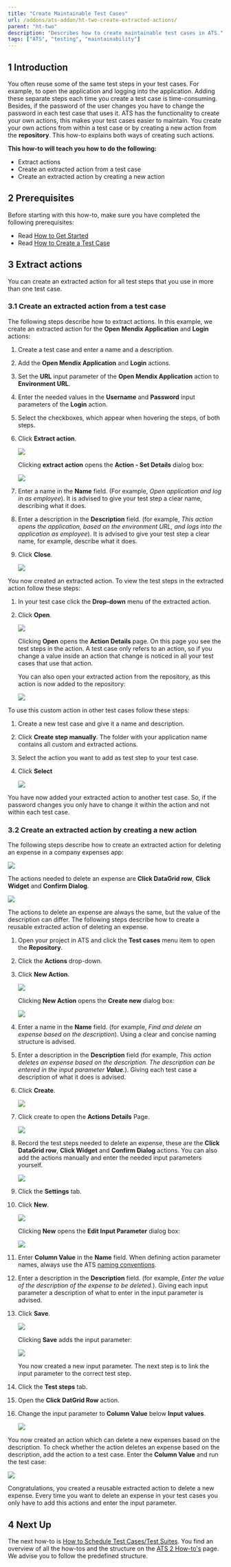 ```yaml
---
title: "Create Maintainable Test Cases"
url: /addons/ats-addon/ht-two-create-extracted-actions/
parent: "ht-two"
description: "Describes how to create maintainable test cases in ATS."
tags: ["ATS", "testing", "maintainability"]
---
```


## 1 Introduction

You often reuse some of the same test steps in your test cases. For example, to open the application and logging into the application. Adding these separate steps each time you create a test case is time-consuming. Besides, if the password of the user changes you have to change the password in each test case that uses it. ATS has the functionality to create your own actions, this makes your test cases easier to maintain. You create your own actions from within a test case or by creating a new action from the **repository**. This how-to explains both ways of creating such actions.

**This how-to will teach you how to do the following:**

* Extract actions
* Create an extracted action from a test case
* Create an extracted action by creating a new action

## 2 Prerequisites

Before starting with this how-to, make sure you have completed the following prerequisites:

* Read [How to Get Started](/addons/ats-addon/ht-two-getting-started/)
* Read [How to Create a Test Case](/addons/ats-addon/ht-two-create-a-test-case/)

## 3 Extract actions

You can create an extracted action for all test steps that you use in more than one test case.

### 3.1 Create an extracted action from a test case 

The following steps describe how to extract actions. In this example, we create an extracted action for the **Open Mendix Application** and **Login** actions:

1. Create a test case and enter a name and a description.
2. Add the **Open Mendix Application** and **Login** actions.
3. Set the **URL** input parameter of the **Open Mendix Application** action to **Environment URL**.
4. Enter the needed values in the **Username** and **Password** input parameters of the **Login** action. 
5. Select the checkboxes, which appear when hovering the steps, of both steps.
6.  Click **Extract action**.

	![](/attachments/addons/ats-addon/ht/ht-two/ht-two-create-extracted-actions/extract-actions.png)

	Clicking **extract action** opens the **Action - Set Details** dialog box:

	![](/attachments/addons/ats-addon/ht/ht-two/ht-two-create-extracted-actions/action-set-details.png)

7. Enter a name in the **Name** field. (For example, *Open application and log in as employee*). It is advised to give your test step a clear name, describing what it does.
8. Enter a description in the **Description** field. (for example, *This action opens the application, based on the environment URL, and logs into the application as employee*). It is advised to give your test step a clear name, for example, describe what it does.
9.  Click **Close**.

	![](/attachments/addons/ats-addon/ht/ht-two/ht-two-create-extracted-actions/close-extracted-action.png)

You now created an extracted action. To view the test steps in the extracted action follow these steps:

1. In your test case click the **Drop-down** menu of the extracted action.
2.  Click **Open**.

	![](/attachments/addons/ats-addon/ht/ht-two/ht-two-create-extracted-actions/click-open.png)

	Clicking **Open** opens the **Action Details** page. On this page you see the test steps in the action. A test case only refers to an action, so if you change a value inside an action that change is noticed in all your test cases that use that action.

	You can also open your extracted action from the repository, as this action is now added to the repository:
	
	![](/attachments/addons/ats-addon/ht/ht-two/ht-two-create-extracted-actions/open-app-and-login-action.png)

To use this custom action in other test cases follow these steps:

1. Create a new test case and give it a name and description.
2. Click **Create step manually**. The folder with your application name contains all custom and extracted actions.
3. Select the action you want to add as test step to your test case.
4.  Click **Select**

	![](/attachments/addons/ats-addon/ht/ht-two/ht-two-create-extracted-actions/add-extracted-action.png)

 You have now added your extracted action to another test case. So, if the password changes you only have to change it within the action and not within each test case. 

### 3.2 Create an extracted action by creating a new action 

The following steps describe how to create an extracted action for deleting an expense in a company expenses app:

![](/attachments/addons/ats-addon/ht/ht-two/ht-two-create-extracted-actions/Deleting_an_expense.png)

The actions needed to delete an expense are **Click DataGrid row**, **Click Widget** and **Confirm Dialog**. 

![](/attachments/addons/ats-addon/ht/ht-two/ht-two-create-extracted-actions/test-steps-delete-expense.png)

The actions to delete an expense are always the same, but the value of the description can differ. The following steps describe how to create a reusable extracted action of deleting an expense.

1. Open your project in ATS and click the **Test cases** menu item to open the **Repository**.
2. Click the **Actions** drop-down.
3.  Click **New Action**.

	![](/attachments/addons/ats-addon/ht/ht-two/ht-two-create-extracted-actions/create-new-action.png)

	Clicking **New Action** opens the **Create new** dialog box:

	![](/attachments/addons/ats-addon/ht/ht-two/ht-two-create-extracted-actions/create-new.png)

4. Enter a name in the **Name** field. (for example, *Find and delete an expense based on the description*). Using a clear and concise naming structure is advised.    
5. Enter a description in the **Description** field (for example, *This action deletes an expense based on the description. The description can be entered in the input parameter **Value**.*). Giving each test case a description of what it does is advised.
6.  Click **Create**.

	![](/attachments/addons/ats-addon/ht/ht-two/ht-two-create-extracted-actions/click-create-of-action.png)

7.  Click create to open the **Actions Details** Page.

	![](/attachments/addons/ats-addon/ht/ht-two/ht-two-create-extracted-actions/action-details-page.png)

8.  Record the test steps needed to delete an expense, these are the **Click DataGrid row**, **Click Widget** and **Confirm Dialog** actions. You can also add the actions manually and enter the needed input parameters yourself.

	![](/attachments/addons/ats-addon/ht/ht-two/ht-two-create-extracted-actions/added-steps.png)

9. Click the **Settings** tab.
10. Click **New**.

	![](/attachments/addons/ats-addon/ht/ht-two/ht-two-create-extracted-actions/create-new-input-parameter.png)

	Clicking **New** opens the **Edit Input Parameter** dialog box:

	![](/attachments/addons/ats-addon/ht/ht-two/ht-two-create-extracted-actions/edit-input-parameter-dialog.png)

11. Enter **Column Value** in the **Name** field. When defining action parameter names, always use the ATS [naming conventions](/addons/ats-addon/rg-one-best-practices/).
12. Enter a description in the **Description** field. (for example, *Enter the value of the description of the expense to be deleted.*). Giving each input parameter a description of what to enter in the input parameter is advised.
13. Click **Save**.

	![](/attachments/addons/ats-addon/ht/ht-two/ht-two-create-extracted-actions/save-input-parameter.png)

	Clicking **Save** adds the input parameter:

	![](/attachments/addons/ats-addon/ht/ht-two/ht-two-create-extracted-actions/added-input-parameter.png)

	You now created a new input parameter. The next step is to link the input parameter to the correct test step. 

14. Click the **Test steps** tab.
15. Open the **Click DatGrid Row** action.
16. Change the input parameter to **Column Value** below **Input values**.

	![](/attachments/addons/ats-addon/ht/ht-two/ht-two-create-extracted-actions/change-input-parameter.png)

You now created an action which can delete a new expenses based on the description. To check whether the action deletes an expense based on the description, add the action to a test case. Enter the **Column Value** and run the test case:

![](/attachments/addons/ats-addon/ht/ht-two/ht-two-create-extracted-actions/enter-input-and-run.png)

Congratulations, you created a reusable extracted action to delete a new expense. Every time you want to delete an expense in your test cases you only have to add this actions and enter the input parameter. 

## 4 Next Up

The next how-to is [How to Schedule Test Cases/Test Suites](/addons/ats-addon/ht-two-schedule-testcase-testsuite/). You find an overview of all the how-tos and the structure on the [ATS 2 How-to's](/addons/ats-addon/ht-two/) page. We advise you to follow the predefined structure.
